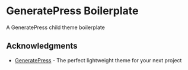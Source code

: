 # GeneratePress Boilerplate
A GeneratePress child theme boilerplate

## Acknowledgments

* [GeneratePress](https://generatepress.com/) - The perfect lightweight theme for your next project
